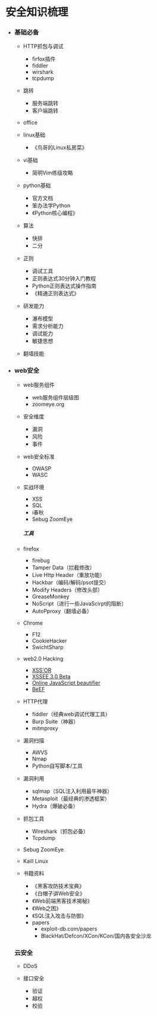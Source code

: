

# 安全知识梳理

- ### 基础必备

  - HTTP抓包与调试
    - firfox插件
    - fiddler
    - wirshark
    - tcpdump
  - 跳转
    - 服务端跳转
    - 客户端跳转
  - office
  - linux基础
    - 《鸟哥的Linux私房菜》
  - vi基础
    - 简明Vim练级攻略
  - python基础
    - 官方文档
    - 笨办法学Python
    - 《Python核心编程》
  - 算法
    - 快排
    - 二分
  - 正则
    - 调试工具
    - 正则表达式30分钟入门教程
    - Python正则表达式操作指南
    - 《精通正则表达式》
  - 研发能力
    - 瀑布模型
    - 需求分析能力
    - 调试能力
    - 敏捷思想

  - 翻墙技能

- ### web安全

  - web服务组件

    - web服务组件层级图
    - zoomeye.org

  - 安全维度

    - 漏洞
    - 风险
    - 事件

  - web安全标准

    - OWASP
    - WASC

  - 实战环境

    - XSS
    - SQL
    - i春秋
    - Sebug ZoomEye

    ##### 工具

  - firefox

    - firebug
    - Tamper Data（拦截修改）
    - Live Http Header（重放功能）
    - Hackbar（编码/解码/psot提交）
    - Modify Headers（修改头部）
    - GreaseMonkey
    - NoScript（进行一些JavaScirpt的阻断）
    - AutoPproxy（翻墙必备）

  - Chrome

    - F12
    - CookieHacker
    - SwichtSharp

  - web2.0 Hacking

    - [XSS'OR](evilcos.me/lab/xssor)
    - [XSSEE 3.0 Beta](evilcos.me/lab/xssee)
    - [Online JavaScript beautifier](jsbeautifier.org)
    - [BeEF](beefproject.com)

  - HTTP代理

    - fiddler（经典web调试代理工具）
    - Burp Suite（神器）
    - mitmproxy

  - 漏洞扫描

    - AWVS
    - Nmap
    - Python自写脚本/工具

  - 漏洞利用

    - sqlmap（SQL注入利用最牛神器）
    - Metasploit（最经典的渗透框架）
    - Hydra（爆破必备）

  - 抓包工具

    - Wireshark（抓包必备）
    - Tcpdump

  - Sebug ZoomEye

  - Kaill Linux

  - 书籍资料

    - 《黑客攻防技术宝典》
    - 《白帽子讲Web安全》
    - 《Web前端黑客技术揭秘》
    - 《Web之困》
    - 《SQL注入攻击与防御》
    - papers
      - exploit-db.com/papers
      - BlackHat/Defcon/XCon/KCon/国内各安全沙龙

  ### 云安全

  - DDoS

  - 接口安全

    - 验证
    - 越权
    - 校验

    

  

  

  

